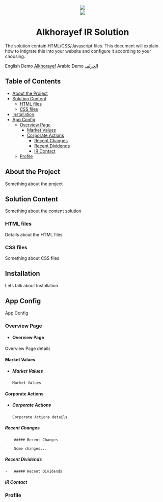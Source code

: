 ﻿<div style="text-align:center">
<p align="center">
<img src="http://www.alkhorayef.com/Uploads/company_logo/2014061710453129411121212.png"/>
<br/>
<img src="http://www.argaam.com/content/mailerimages/logo-ar.png" />
</p>

<h1 align="center">Alkhorayef IR Solution</h1>

</div>


<p>The solution contain HTML/CSS/Javascript files. This document will explain how to intigrate this into your website and configure it according to your choosing.
</p>
<p>
English Demo <a target="_blank" href="http://demo.bf.edanat.com/awpt/app.html">Alkhorayef</a>
Arabic Demo <a target="_blank" href="http://demo.bf.edanat.com/awpt/app.html">الخريُف </a>
</p>

## Table of Contents

-	[About the Project](#about-the-project)
-	[Solution Content](#solution-content)
	-	[HTML files](#html-files)
	-	[CSS files](#css-files)
-	[Installation](#installation)
-	[App Config](#app-config)
	-	[Overview Page](#overview-page)
		-	[Market Values](#market-values)
		-	[Corporate Actions](#corporate-actions)
			-	[Recent Changes](#recent-changes)
			-	[Recent Dividends](#recent-dividends)
			-	[IR Contact](#ir-contact)
	-	[Profile](#profile)


## About the Project

Something about the project

## Solution Content

Something about the content solution

### HTML files

Details about the HTML files

### CSS files 

Something about CSS files

## Installation 

Lets talk about Installation

## App Config

App Config

### Overview Page
-   #### Overview Page

Overview Page details

#### Market Values
-   ##### Market Values

        Market Values

#### Corporate Actions
-   ##### Corporate Actions

        Corporate Actions details

##### Recent Changes
    -   ##### Recent Changes

        Some changes...

##### Recent Dividends
    -   ##### Recent Dividends

##### IR Contact

### Profile

